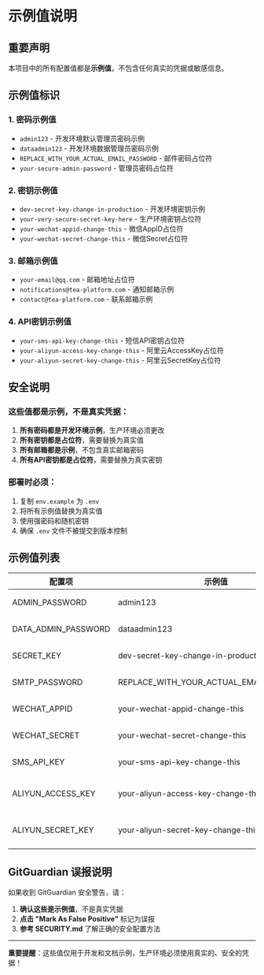 # 示例值说明

## 重要声明

本项目中的所有配置值都是**示例值**，不包含任何真实的凭据或敏感信息。

## 示例值标识

### 1. 密码示例值
- `admin123` - 开发环境默认管理员密码示例
- `dataadmin123` - 开发环境数据管理员密码示例
- `REPLACE_WITH_YOUR_ACTUAL_EMAIL_PASSWORD` - 邮件密码占位符
- `your-secure-admin-password` - 管理员密码占位符

### 2. 密钥示例值
- `dev-secret-key-change-in-production` - 开发环境密钥示例
- `your-very-secure-secret-key-here` - 生产环境密钥占位符
- `your-wechat-appid-change-this` - 微信AppID占位符
- `your-wechat-secret-change-this` - 微信Secret占位符

### 3. 邮箱示例值
- `your-email@qq.com` - 邮箱地址占位符
- `notifications@tea-platform.com` - 通知邮箱示例
- `contact@tea-platform.com` - 联系邮箱示例

### 4. API密钥示例值
- `your-sms-api-key-change-this` - 短信API密钥占位符
- `your-aliyun-access-key-change-this` - 阿里云AccessKey占位符
- `your-aliyun-secret-key-change-this` - 阿里云SecretKey占位符

## 安全说明

### 这些值都是示例，不是真实凭据：

1. **所有密码都是开发环境示例**，生产环境必须更改
2. **所有密钥都是占位符**，需要替换为真实值
3. **所有邮箱都是示例**，不包含真实邮箱密码
4. **所有API密钥都是占位符**，需要替换为真实密钥

### 部署时必须：

1. 复制 `env.example` 为 `.env`
2. 将所有示例值替换为真实值
3. 使用强密码和随机密钥
4. 确保 `.env` 文件不被提交到版本控制

## 示例值列表

| 配置项 | 示例值 | 说明 |
|--------|--------|------|
| ADMIN_PASSWORD | admin123 | 开发环境示例密码 |
| DATA_ADMIN_PASSWORD | dataadmin123 | 开发环境示例密码 |
| SECRET_KEY | dev-secret-key-change-in-production | 开发环境示例密钥 |
| SMTP_PASSWORD | REPLACE_WITH_YOUR_ACTUAL_EMAIL_PASSWORD | 邮件密码占位符 |
| WECHAT_APPID | your-wechat-appid-change-this | 微信AppID占位符 |
| WECHAT_SECRET | your-wechat-secret-change-this | 微信Secret占位符 |
| SMS_API_KEY | your-sms-api-key-change-this | 短信API密钥占位符 |
| ALIYUN_ACCESS_KEY | your-aliyun-access-key-change-this | 阿里云AccessKey占位符 |
| ALIYUN_SECRET_KEY | your-aliyun-secret-key-change-this | 阿里云SecretKey占位符 |

## GitGuardian 误报说明

如果收到 GitGuardian 安全警告，请：

1. **确认这些是示例值**，不是真实凭据
2. **点击 "Mark As False Positive"** 标记为误报
3. **参考 SECURITY.md** 了解正确的安全配置方法

---

**重要提醒**：这些值仅用于开发和文档示例，生产环境必须使用真实的、安全的凭据！
